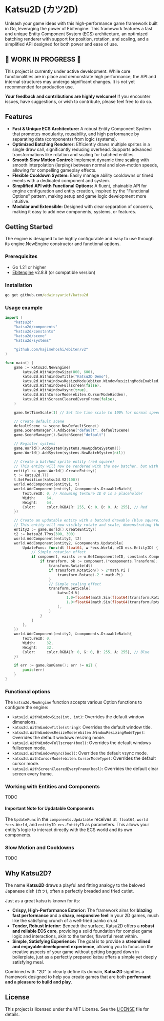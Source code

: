 # Katsu2D (カツ2D)

Unleash your game ideas with this high-performance game framework built in Go, leveraging the power of Ebitengine. This framework features a fast and unique Entity Component System (ECS) architecture, an optimized batching renderer with support for position, rotation, and scaling, and a simplified API designed for both power and ease of use.

## 🚧 WORK IN PROGRESS 🚧

This project is currently under active development. While core functionalities are in place and demonstrate high performance, the API and internal structures may undergo significant changes. It is not yet recommended for production use.

**Your feedback and contributions are highly welcome!** If you encounter issues, have suggestions, or wish to contribute, please feel free to do so.

## Features

- **Fast & Unique ECS Architecture:** A robust Entity Component System that promotes modularity, reusability, and high performance by separating data (components) from logic (systems).
- **Optimized Batching Renderer:** Efficiently draws multiple sprites in a single draw call, significantly reducing overhead. Supports advanced transformations like rotation and scaling for batched entities.
- **Smooth Slow Motion Control:** Implement dynamic time scaling with smooth interpolation (lerping) between normal and slow-motion speeds, allowing for compelling gameplay effects.
- **Flexible Cooldown System:** Easily manage ability cooldowns or timed events with a dedicated component and system.
- **Simplified API with Functional Options:** A fluent, chainable API for engine configuration and entity creation, inspired by the "Functional Options" pattern, making setup and game logic development more intuitive.
- **Modular and Extensible:** Designed with clear separation of concerns, making it easy to add new components, systems, or features.

## Getting Started

The engine is designed to be highly configurable and easy to use through its engine.NewEngine constructor and functional options.

### Prerequisites

- Go 1.21 or higher
- [Ebitengine](https://ebitengine.org) v2.8.8 (or compatible version)

### Installation

```cmd
go get github.com/edwinsyarief/katsu2d
```

### Usage example

```go
import (
	"katsu2d"
	"katsu2d/components"
	"katsu2d/constants"
	"katsu2d/scene"
	"katsu2d/systems"
	
	"github.com/hajimehoshi/ebiten/v2"
)

func main() {
	game := katsu2d.NewEngine(
		katsu2d.WithWindowSize(800, 600),
		katsu2d.WithWindowTitle("Katsu2D Demo"),
		katsu2d.WithWindowsResizeMode(ebiten.WindowResizingModeEnabled),
		katsu2d.WithWindowFullscreen(false),
		katsu2d.WithWindowVsync(true),
		katsu2d.WithCursorMode(ebiten.CursorModeHidden),
		katsu2d.WithScreenClearedEveryFrame(false),
	)

	game.SetTimeScale(1) // Set the time scale to 100% for normal speed

	// Create default scene
	defaultScene := scene.NewDefaultScene()
	game.SceneManager().AddScene("default", defaultScene)
	game.SceneManager().SwitchScene("default")

	// Register systems
	game.World().AddSystem(systems.NewUpdateSystem())
	game.World().AddSystem(systems.NewBatchSystem(nil))

	// Create a batched sprite entity (red square)
	// This entity will now be rendered with the new batcher, but with no rotation.
	entity1 := game.World().CreateEntity()
	t := katsu2d.T()
	t.SetPosition(katsu2d.V2(100))
	world.AddComponent(entity1, t)
	world.AddComponent(entity1, &components.DrawableBatch{
		TextureID: 0, // Assuming texture ID 0 is a placeholder
		Width:     64,
		Height:    64,
		Color:     color.RGBA{R: 255, G: 0, B: 0, A: 255}, // Red
	})

	// Create an updatable entity with a batched drawable (blue square)
	// This entity will now visibly rotate and scale, demonstrating the new batcher's capabilities.
	entity2 := game.World().CreateEntity()
	t2 := katsu2d.TPos(300, 300)
	world.AddComponent(entity2, t2)
	world.AddComponent(entity2, &components.Updatable{
		UpdateFunc: func(dt float64, w *ecs.World, eID ecs.EntityID) {
			// Simple rotation effect
			if component, exists := w.GetComponent(eID, constants.ComponentTransform); exists {
				if transform, ok := component.(*components.Transform); ok {
					transform.Rotate(dt)
					if transform.Rotation() > 2*math.Pi {
						transform.Rotate(-2 * math.Pi)
					}
					// Simple scaling effect
					transform.SetScale(
						katsu2d.V(
							1.0+float64(math.Sin(float64(transform.Rotation())*2.0))*0.5,
							1.0+float64(math.Sin(float64(transform.Rotation())*2.0))*0.5,
						),
					)
				}
			}
		},
	})
	world.AddComponent(entity2, &components.DrawableBatch{
		TextureID: 0,
		Width:     32,
		Height:    32,
		Color:     color.RGBA{R: 0, G: 0, B: 255, A: 255}, // Blue
	})

	if err := game.RunGame(); err != nil {
		panic(err)
	}
}
```

### Functional options

The `katsu2d.NewEngine` function accepts various Option functions to configure the engine:

- `katsu2d.WithWindowSize(int, int)`: Overrides the default window dimensions.
- `katsu2d.WithWindowTitle(string)`: Overrides the default window title.
- `katsu2d.WithWindowsResizeMode(ebiten.WindowResizingModeType)`: Overrides the default windows resizing mode.
- `katsu2d.WithWindowFullscreen(bool)`: Overrides the default windows fullscreen mode.
- `katsu2d.WithWindowVsync(bool)`: Overrides the default vsync mode.
- `katsu2d.WithCursorMode(ebiten.CursorModeType)`: Overrides the default cursor mode.
- `katsu2d.WithScreenClearedEveryFrame(bool)`: Overrides the default clear screen every frame.

### Working with Entities and Components

TODO

#### Important Note for Updatable Components

The `UpdateFunc` in the `components.Updatable` receives `dt float64`, `world *ecs.World`, and `entityID ecs.EntityID` as parameters. This allows your entity's logic to interact directly with the ECS world and its own components.

### Slow Motion and Cooldowns

TODO

## Why Katsu2D?

The name **Katsu2D** draws a playful and fitting analogy to the beloved Japanese dish (カツ), often a perfectly breaded and fried cutlet.

Just as a great katsu is known for its:

- **Crispy, High-Performance Exterior:** The framework aims for **blazing fast performance** and a **sharp, responsive feel** in your 2D games, much like the satisfying crunch of a well-fried panko crust.
- **Tender, Robust Interior:** Beneath the surface, Katsu2D offers a **robust and reliable ECS core**, providing a solid foundation for complex game logic and interactions, akin to the tender, flavorful meat within.
- **Simple, Satisfying Experience:** The goal is to provide a **streamlined and enjoyable development experience**, allowing you to focus on the creative aspects of your game without getting bogged down in boilerplate, just as a perfectly prepared katsu offers a simple yet deeply satisfying meal.

Combined with "2D" to clearly define its domain, **Katsu2D** signifies a framework designed to help you create games that are both **performant and a pleasure to build and play**.

## License

This project is licensed under the MIT License. See the [LICENSE](./LICENSE) file for details.
